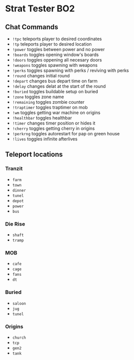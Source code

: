 # Strat Tester BO2

## Chat Commands
- `!tpc` teleports player to desired coordinates
- `!tp` teleports player to desired location
- `!power` toggles between power and no power
- `!boards` toggles opening window's boards
- `!doors` toggles oppening all necesary doors
- `!weapons` toggles spawning with weapons
- `!perks` toggles spawning with perks / reviving with perks
- `!round` changes initial round
- `!depart` changes bus depart time on farm
- `!delay` changes delat at the start of the round
- `!buried` toggles buildable setup on buried
- `!zone` toggles zone name
- `!remaining` toggles zombie counter
- `!traptimer` toggles traptimer on mob
- `!wm` toggles getting war machine on origins
- `!healthbar` toggles healthbar
- `!timer` changes timer position or hides it
- `!cherry` toggles getting cherry in origins
- `!perkrng` toggles autorestart for pap on green house
- `!lives` toggles infinite afterlives

## Teleport locations
### Tranzit
- `farm`
- `town`
- `dinner`
- `tunel`
- `depot`
- `power`
- `bus`
### Die Rise
- `shaft`
- `tramp`
### MOB
- `cafe`
- `cage`
- `fans`
- `dt`
### Buried
- `saloon`
- `jug`
- `tunel`
### Origins
- `church`
- `tcp`
- `gen2`
- `tank`
